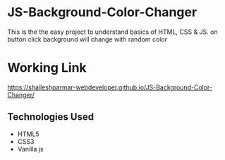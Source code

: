 ﻿# JS-Background-Color-Changer
 
 This is the the easy project to understand basics of HTML, CSS & JS.
 on button click background will change with random color
 
 # Working Link 
 
 https://shaileshparmar-webdeveloper.github.io/JS-Background-Color-Changer/
 
 ## Technologies Used
+ HTML5
+ CSS3
+ Vanilla js
